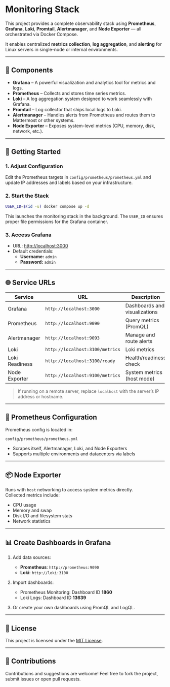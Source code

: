 # Monitoring Stack

This project provides a complete observability stack using **Prometheus**, **Grafana**, **Loki**, **Promtail**, **Alertmanager**, and **Node Exporter** — all orchestrated via Docker Compose.

It enables centralized **metrics collection**, **log aggregation**, and **alerting** for Linux servers in single-node or internal environments.

---

## 🔧 Components

- **Grafana** – A powerful visualization and analytics tool for metrics and logs.
- **Prometheus** – Collects and stores time series metrics.
- **Loki** – A log aggregation system designed to work seamlessly with Grafana.
- **Promtail** – Log collector that ships local logs to Loki.
- **Alertmanager** – Handles alerts from Prometheus and routes them to Mattermost or other systems.
- **Node Exporter** – Exposes system-level metrics (CPU, memory, disk, network, etc.).

---

## 🚀 Getting Started

### 1. Adjust Configuration

Edit the Prometheus targets in `config/prometheus/prometheus.yml` and update IP addresses and labels based on your infrastructure.

### 2. Start the Stack

```bash
USER_ID=$(id -u) docker compose up -d
```

This launches the monitoring stack in the background. The `USER_ID` ensures proper file permissions for the Grafana container.

### 3. Access Grafana

- URL: [http://localhost:3000](http://localhost:3000)
- Default credentials:  
  - **Username:** `admin`  
  - **Password:** `admin`

---

## 🌐 Service URLs

| Service        | URL                             | Description                        |
|----------------|----------------------------------|------------------------------------|
| Grafana        | `http://localhost:3000`          | Dashboards and visualizations      |
| Prometheus     | `http://localhost:9090`          | Query metrics (PromQL)             |
| Alertmanager   | `http://localhost:9093`          | Manage and route alerts            |
| Loki           | `http://localhost:3100/metrics`  | Loki metrics                       |
| Loki Readiness | `http://localhost:3100/ready`    | Health/readiness check             |
| Node Exporter  | `http://localhost:9100/metrics`  | System metrics (host mode)         |

> If running on a remote server, replace `localhost` with the server’s IP address or hostname.

---

## 🧠 Prometheus Configuration

Prometheus config is located in:

```
config/prometheus/prometheus.yml
```

- Scrapes itself, Alertmanager, Loki, and Node Exporters
- Supports multiple environments and datacenters via labels

---

## 📦 Node Exporter

Runs with `host` networking to access system metrics directly.  
Collected metrics include:

- CPU usage
- Memory and swap
- Disk I/O and filesystem stats
- Network statistics

---

## 📊 Create Dashboards in Grafana

1. Add data sources:
   - **Prometheus**: `http://prometheus:9090`
   - **Loki**: `http://loki:3100`

2. Import dashboards:
   - Prometheus Monitoring: Dashboard ID **1860**
   - Loki Logs: Dashboard ID **13639**

3. Or create your own dashboards using PromQL and LogQL.

---

## 📄 License

This project is licensed under the [MIT License](LICENSE).

---

## 🙌 Contributions

Contributions and suggestions are welcome! Feel free to fork the project, submit issues or open pull requests.
